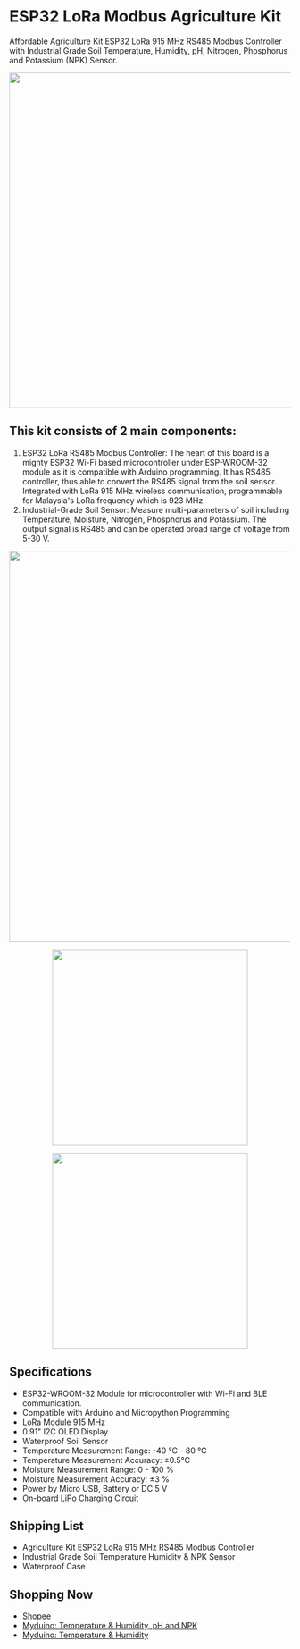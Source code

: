 # ESP32 LoRa Modbus Agriculture Kit
Affordable Agriculture Kit ESP32 LoRa 915 MHz RS485 Modbus Controller with Industrial Grade Soil Temperature, Humidity, pH, Nitrogen, Phosphorus and Potassium (NPK) Sensor.

<p align="center"><img src="https://github.com/myinvent/affordable-esp32-lora-modbus-agriculture-kit/blob/main/references/agriculture-kit-01.jpg" width="600"></a></p>

## This kit consists of 2 main components:
1. ESP32 LoRa RS485 Modbus Controller: The heart of this board is a mighty ESP32 Wi-Fi based microcontroller under ESP-WROOM-32 module as it is compatible with Arduino programming. It has RS485 controller, thus able to convert the RS485 signal from the soil sensor. Integrated with LoRa 915 MHz wireless communication, programmable for Malaysia's LoRa frequency which is 923 MHz.
2. Industrial-Grade Soil Sensor: Measure multi-parameters of soil including Temperature, Moisture, Nitrogen, Phosphorus and Potassium. The output signal is RS485 and can be operated broad range of voltage from 5-30 V.

<p align="center"><img src="https://github.com/myinvent/affordable-esp32-lora-modbus-agriculture-kit/blob/main/references/agriculture-kit-02.jpg" width="700"></a></p>
<p align="center"><img src="https://github.com/myinvent/affordable-esp32-lora-modbus-agriculture-kit/blob/main/references/agriculture-kit-03.jpg" width="350"></a></p>
<p align="center"><img src="https://github.com/myinvent/affordable-esp32-lora-modbus-agriculture-kit/blob/main/references/agriculture-kit-04.jpg" width="350"></a></p>

## Specifications
- ESP32-WROOM-32 Module for microcontroller with Wi-Fi and BLE communication.
- Compatible with Arduino and Micropython Programming
- LoRa Module 915 MHz
- 0.91" I2C OLED Display
- Waterproof Soil Sensor
- Temperature Measurement Range: -40 ℃ - 80 ℃
- Temperature Measurement Accuracy: ±0.5℃
- Moisture Measurement Range: 0 - 100 %
- Moisture Measurement Accuracy: ±3 %
- Power by Micro USB, Battery or DC 5 V
- On-board LiPo Charging Circuit

## Shipping List
- Agriculture Kit ESP32 LoRa 915 MHz RS485 Modbus Controller
- Industrial Grade Soil Temperature Humidity & NPK Sensor
- Waterproof Case

## Shopping Now
- [Shopee](https://shopee.com.my/Agriculture-Kit-ESP32-LoRa-915-MHz-RS485-Modbus-Controller-with-Industrial-Grade-Soil-Temperature-Humidity-NPK-Sensor-i.132184430.15335468998)
- [Myduino: Temperature & Humidity, pH and NPK](https://myduino.com/product/agriculture-kit-esp32-lora-915-mhz-rs485-modbus-controller-with-industrial-grade-soil-temperature-humidity-ph-npk-sensor/)
- [Myduino: Temperature & Humidity](https://myduino.com/product/agriculture-kit-esp32-lora-915-mhz-rs485-modbus-controller-with-industrial-grade-soil-temperature-humidity-sensor/)
